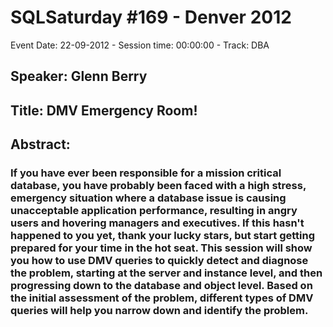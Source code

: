 # SQLSaturday #169 - Denver 2012
Event Date: 22-09-2012 - Session time: 00:00:00 - Track: DBA
## Speaker: Glenn Berry
## Title: DMV Emergency Room!
## Abstract:
### If you have ever been responsible for a mission critical database, you have probably been faced with a high stress, emergency situation where a database issue is causing unacceptable application performance, resulting in angry users and hovering managers and executives. If this hasn't happened to you yet, thank your lucky stars, but start getting prepared for your time in the hot seat. This session will show you how to use DMV queries to quickly detect and diagnose the problem, starting at the server and instance level, and then progressing down to the database and object level. Based on the initial assessment of the problem, different types of DMV queries will help you narrow down and identify the problem.
